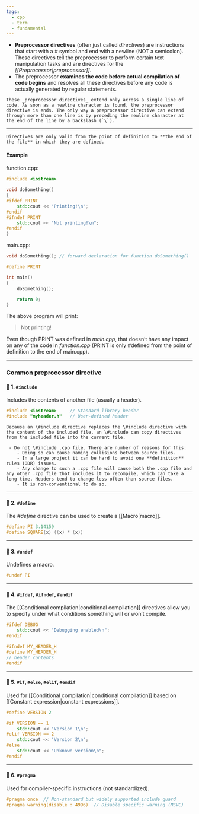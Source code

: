 ```yaml
---
tags:
  - cpp
  - term
  - fundamental
---
```

- **Preprocessor directives** (often just called _directives_) are instructions that start with a _#_ symbol and end with a newline (NOT a semicolon). These directives tell the preprocessor to perform certain text manipulation tasks and are directives for the _[[Preprocessor|preprocessor]]_.
- The preprocessor **examines the code before actual compilation of code begins** and resolves all these directives before any code is actually generated by regular statements.

```ad-note
These _preprocessor directives_ extend only across a single line of code. As soon as a newline character is found, the preprocessor directive is ends. The only way a preprocessor directive can extend through more than one line is by preceding the newline character at the end of the line by a backslash (`\`).
```

---

```ad-important
Directives are only valid from the point of definition to **the end of the file** in which they are defined.
```

#### Example

function.cpp:

```cpp
#include <iostream>

void doSomething()
{
#ifdef PRINT
    std::cout << "Printing!\n";
#endif
#ifndef PRINT
    std::cout << "Not printing!\n";
#endif
}
```

main.cpp:

```cpp
void doSomething(); // forward declaration for function doSomething()

#define PRINT

int main()
{
    doSomething();

    return 0;
}
```

The above program will print:

> Not printing!

Even though PRINT was defined in _main.cpp_, that doesn’t have any impact on any of the code in _function.cpp_ (PRINT is only \#defined from the point of definition to the end of main.cpp).

---

### Common preprocessor directive
#### 🔹 1. `#include`

Includes the contents of another file (usually a header).

```cpp
#include <iostream>     // Standard library header
#include "myheader.h"   // User-defined header
```

```ad-note
Because an \#include directive replaces the \#include directive with the content of the included file, an \#include can copy directives from the included file into the current file.
```

```ad-tip
 - Do not \#include .cpp file. There are number of reasons for this:
	- Doing so can cause naming collisions between source files.
	- In a large project it can be hard to avoid one **definition** rules (ODR) issues.
	- Any change to such a .cpp file will cause both the .cpp file and any other .cpp file that includes it to recompile, which can take a long time. Headers tend to change less often than source files.
	- It is non-conventional to do so.
```

---

#### 🔹 2. `#define`

The _\#define_ directive can be used to create a [[Macro|macro]].

```cpp
#define PI 3.14159
#define SQUARE(x) ((x) * (x))
```


---

#### 🔹 3. `#undef`

Undefines a macro.

```cpp
#undef PI
```

---

#### 🔹 4. `#ifdef`, `#ifndef`, `#endif`

The [[Conditional compilation|conditional compilation]] directives allow you to specify under what conditions something will or won’t compile. 

```cpp
#ifdef DEBUG
    std::cout << "Debugging enabled\n";
#endif

#ifndef MY_HEADER_H
#define MY_HEADER_H
// header contents
#endif
```

---

#### 🔹 5. `#if`, `#else`, `#elif`, `#endif`

Used for  [[Conditional compilation|conditional compilation]] based on [[Constant expression|constant expressions]].

```cpp
#define VERSION 2

#if VERSION == 1
    std::cout << "Version 1\n";
#elif VERSION == 2
    std::cout << "Version 2\n";
#else
    std::cout << "Unknown version\n";
#endif
```

---

#### 🔹 6. `#pragma`

Used for compiler-specific instructions (not standardized).

```cpp
#pragma once  // Non-standard but widely supported include guard
#pragma warning(disable : 4996)  // Disable specific warning (MSVC)
```